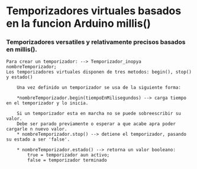 # Temporizadores virtuales basados en la funcion Arduino millis()
  
  ### **Temporizadores versatiles y relativamente precisos basados en millis().**

  
    Para crear un temporizador: --> Temporizador_inopya nombreTemporizador;
    Los temporizadores virtuales disponen de tres metodos: begin(), stop() y estado()
      
		Una vez definido un temporizador se usa de la siguiente forma:
	  
		*nombreTemporizador.begin(tiempoEnMilisegundos) --> carga tiempo en el temporizador y lo inicia.
	  
		Si un temporizador esta en marcha no se puede sobreescribir su valor.
		Debe ser parado previamente o esperar a que acabe apra poder cargarle n nuevo valor.
		* nombreTemporizador.stop() --> detiene el temporizador, pasando su estado a ser 'false'.
	  
		* nombreTemporizador.estado() --> retorna un valor booleano: 
			true = temporizador aun activo; 
			false = temporizador terminado
